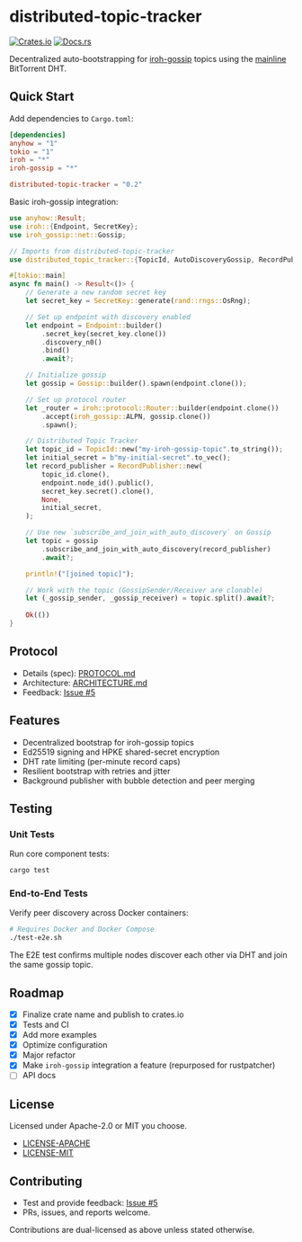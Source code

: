 # distributed-topic-tracker

[![Crates.io](https://img.shields.io/crates/v/distributed-topic-tracker.svg)](https://crates.io/crates/distributed-topic-tracker)
[![Docs.rs](https://docs.rs/distributed-topic-tracker/badge.svg)](https://docs.rs/distributed-topic-tracker)

Decentralized auto-bootstrapping for [iroh-gossip](https://github.com/n0-computer/iroh-gossip) topics using the [mainline](https://github.com/pubky/mainline) BitTorrent DHT.

## Quick Start

Add dependencies to `Cargo.toml`:

```toml
[dependencies]
anyhow = "1"
tokio = "1"
iroh = "*"
iroh-gossip = "*"

distributed-topic-tracker = "0.2"
```

Basic iroh-gossip integration:

```rust
use anyhow::Result;
use iroh::{Endpoint, SecretKey};
use iroh_gossip::net::Gossip;

// Imports from distributed-topic-tracker
use distributed_topic_tracker::{TopicId, AutoDiscoveryGossip, RecordPublisher};

#[tokio::main]
async fn main() -> Result<()> {
    // Generate a new random secret key
    let secret_key = SecretKey::generate(rand::rngs::OsRng);

    // Set up endpoint with discovery enabled
    let endpoint = Endpoint::builder()
        .secret_key(secret_key.clone())
        .discovery_n0()
        .bind()
        .await?;

    // Initialize gossip
    let gossip = Gossip::builder().spawn(endpoint.clone());

    // Set up protocol router
    let _router = iroh::protocol::Router::builder(endpoint.clone())
        .accept(iroh_gossip::ALPN, gossip.clone())
        .spawn();

    // Distributed Topic Tracker
    let topic_id = TopicId::new("my-iroh-gossip-topic".to_string());
    let initial_secret = b"my-initial-secret".to_vec();
    let record_publisher = RecordPublisher::new(
        topic_id.clone(),
        endpoint.node_id().public(),
        secret_key.secret().clone(),
        None,
        initial_secret,
    );

    // Use new `subscribe_and_join_with_auto_discovery` on Gossip
    let topic = gossip
        .subscribe_and_join_with_auto_discovery(record_publisher)
        .await?;

    println!("[joined topic]");

    // Work with the topic (GossipSender/Receiver are clonable)
    let (_gossip_sender, _gossip_receiver) = topic.split().await?;
    
    Ok(())
}
```

## Protocol

- Details (spec): [PROTOCOL.md](PROTOCOL.md)
- Architecture: [ARCHITECTURE.md](ARCHITECTURE.md)
- Feedback: [Issue #5](https://github.com/rustonbsd/distributed-topic-tracker-exp/issues/5)

## Features

- Decentralized bootstrap for iroh-gossip topics
- Ed25519 signing and HPKE shared-secret encryption
- DHT rate limiting (per-minute record caps)
- Resilient bootstrap with retries and jitter
- Background publisher with bubble detection and peer merging

## Testing

### Unit Tests

Run core component tests:

```bash
cargo test
```

### End-to-End Tests

Verify peer discovery across Docker containers:

```bash
# Requires Docker and Docker Compose
./test-e2e.sh
```

The E2E test confirms multiple nodes discover each other via DHT and join the same gossip topic.

## Roadmap

- [x] Finalize crate name and publish to crates.io
- [x] Tests and CI
- [x] Add more examples
- [x] Optimize configuration
- [x] Major refactor
- [x] Make `iroh-gossip` integration a feature (repurposed for rustpatcher)
- [ ] API docs

## License

Licensed under Apache-2.0 or MIT you choose.

- [LICENSE-APACHE](LICENSE-APACHE.txt)
- [LICENSE-MIT](LICENSE-MIT.txt)

## Contributing

- Test and provide feedback: [Issue #5](https://github.com/rustonbsd/distributed-topic-tracker-exp/issues/5)
- PRs, issues, and reports welcome.

Contributions are dual-licensed as above unless stated otherwise.
